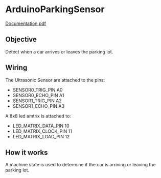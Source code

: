 # ArduinoParkingSensor

[Documentation.pdf](Documentation.pdf)

## Objective

Detect when a car arrives or leaves the parking lot.

## Wiring

The Ultrasonic Sensor are attached to the pins:

- SENSOR0_TRIG_PIN  A0
- SENSOR0_ECHO_PIN  A1
- SENSOR1_TRIG_PIN  A2
- SENSOR1_ECHO_PIN  A3

A 8x8 led amtrix is attached to:

- LED_MATRIX_DATA_PIN   10
- LED_MATRIX_CLOCK_PIN  11
- LED_MATRIX_LOAD_PIN   12

## How it works

A machine state is used to determine if the car is arriving or leaving the parking lot.
